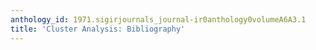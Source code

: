 ```yaml
---
anthology_id: 1971.sigirjournals_journal-ir0anthology0volumeA6A3.1
title: 'Cluster Analysis: Bibliography'
---
```

